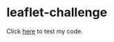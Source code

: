 # leaflet-challenge
Click [here](https://lmalla.github.io/Plot.ly-Homework/Leaflet-Step-1/index.html) to test my code.
